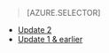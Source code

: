> [AZURE.SELECTOR]
- [Update 2](../articles/storsimple/storsimple-manage-backup-policies-u2.md)
- [Update 1 & earlier](../articles/storsimple/storsimple-manage-backup-policies.md)







